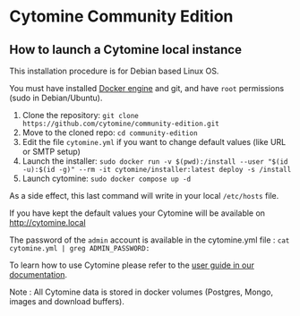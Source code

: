# Cytomine Community Edition 

## How to launch a Cytomine local instance

This installation procedure is for Debian based Linux OS. 

You must have installed [Docker engine](https://docs.docker.com/engine/install/) and git, and have `root` permissions (sudo in Debian/Ubuntu).

1. Clone the repository: `git clone https://github.com/cytomine/community-edition.git`
2. Move to the cloned repo: `cd community-edition`
3. Edit the file `cytomine.yml` if you want to change default values (like URL or SMTP setup)
4. Launch the installer: `sudo docker run -v $(pwd):/install --user "$(id -u):$(id -g)" --rm -it cytomine/installer:latest deploy -s /install`
5. Launch cytomine: `sudo docker compose up -d`

As a side effect, this last command will write in your local `/etc/hosts` file.

If you have kept the default values your Cytomine will be available on http://cytomine.local

The password of the `admin` account is available in the cytomine.yml file : `cat cytomine.yml | greg ADMIN_PASSWORD:`

To learn how to use Cytomine please refer to the [user guide in our documentation](https://doc.cytomine.org/user-guide/).

Note : All Cytomine data is stored in docker volumes (Postgres, Mongo, images and download buffers).
